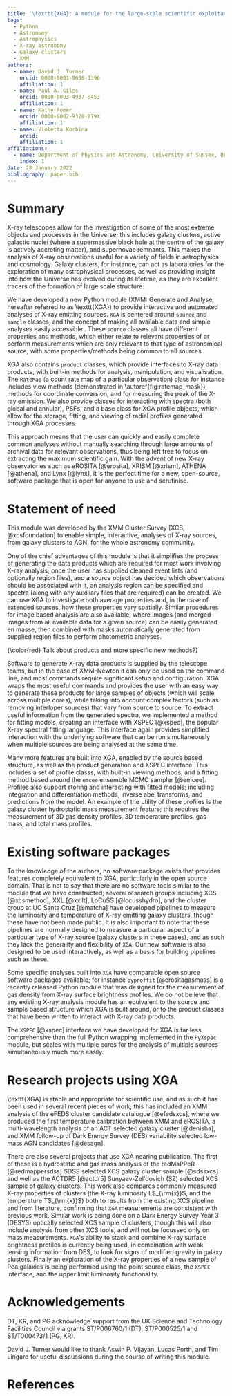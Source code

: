 ```yaml
---
title: '\texttt{XGA}: A module for the large-scale scientific exploitation of X-ray data'
tags:
  - Python
  - Astronomy
  - Astrophysics
  - X-ray astronomy
  - Galaxy clusters
  - XMM
authors:
  - name: David J. Turner
    orcid: 0000-0001-9658-1396
    affiliation: 1
  - name: Paul A. Giles
    orcid: 0000-0003-4937-8453
    affiliation: 1
  - name: Kathy Romer
    orcid: 0000-0002-9328-879X
    affiliation: 1
  - name: Violetta Korbina
    orcid: 
    affiliation: 1
affiliations:
  - name: Department of Physics and Astronomy, University of Sussex, Brighton, BN1 9QH, UK
    index: 1
date: 28 January 2022
bibliography: paper.bib
---
```

# Summary
X-ray telescopes allow for the investigation of some of the most extreme objects and processes in the 
Universe; this includes galaxy clusters, active galactic nuclei (where a supermassive black hole at the centre of the 
galaxy is actively accreting matter), and supernovae remnants. This makes the analysis of X-ray observations 
useful for a variety of fields in astrophysics and cosmology. Galaxy clusters, for instance, can act as 
laboratories for the exploration of many astrophysical processes, as well as providing insight into how the Universe 
has evolved during its lifetime, as they are excellent tracers of the formation of large scale structure.


We have developed a new Python module (XMM: Generate and Analyse, hereafter referred to as \texttt{XGA}) to provide
interactive and automated analyses of X-ray emitting sources. `XGA` is centered around `source` and `sample` classes, 
and the concept of making all available data and simple analyses easily accessible . These `source` classes all have 
different properties and methods, which either relate to relevant properties of or perform measurements which are only 
relevant to that type of astronomical source, with some properties/methods being common to all sources.

XGA also contains `product` classes, which provide interfaces to X-ray data products, with built-in methods for 
analysis, manipulation, and visualisation. The `RateMap` (a count rate map of a particular observation) class for 
instance includes view methods (demonstrated in \autoref{fig:ratemap_mask}), 
methods for coordinate conversion, and for measuring the peak of the X-ray emission. 
We also provide classes for interacting with spectra (both global and annular), PSFs, and a base class for XGA profile
objects, which allow for the storage, fitting, and viewing of radial profiles generated through XGA processes.


This approach means that the user can quickly and easily complete common analyses without manually searching through 
large amounts of archival data for relevant observations, thus being left free to focus on extracting the maximum 
scientific gain. With the advent of new X-ray observatories such as eROSITA [@erosita], XRISM [@xrism], ATHENA [@athena], and 
Lynx [@lynx], it is the perfect time for a new, open-source, software package that is open for anyone to 
use and scrutinise.

# Statement of need
This module was developed by the XMM Cluster Survey [XCS, @xcsfoundation] to enable simple, interactive, analyses of 
X-ray sources, from galaxy clusters to AGN, for the whole astronomy community.

One of the chief advantages of this module is that 
it simplifies the process of generating the data products which are required for most work involving X-ray 
analysis; once the user has supplied cleaned event lists (and optionally region files), and a source object has decided 
which observations should be associated with it, an analysis region can be specified and spectra (along with any 
auxiliary files that are required) can be created. We can use XGA to investigate both average properties and, in the 
case of extended sources, how these properties vary spatially. Similar procedures for image based analysis are also 
available, where images (and merged images from all available data for a given source) can be easily generated en 
masse, then combined with masks automatically generated from supplied region files to perform photometric analyses.

{\color{red} Talk about products and more specific new methods?}

Software to generate X-ray data products is supplied by the telescope teams, but in the case of XMM-Newton it can 
only be used on the command line, and most commands require significant setup and configuration. XGA wraps the most 
useful commands and provides the user with an easy way to generate these products for large samples of 
objects (which will scale across multiple cores), while taking into account complex factors (such as removing interloper sources) 
that vary from source to source. To extract useful information from the generated spectra, we implemented a method 
for fitting models, creating an interface with XSPEC [@xspec], the popular X-ray spectral fitting language. This interface again
provides simplified interaction with the underlying software that can be run simultaneously when multiple sources are
being analysed at the same time.

Many more features are built into XGA, enabled by the source based structure, as well as the product generation 
and XSPEC interface. This includes a set of profile classs, with built-in viewing methods, and a fitting method based 
around the `emcee` ensemble MCMC sampler [@emcee]. Profiles also support storing and interacting with fitted 
models; including integration and differentiation methods, inverse abel transforms, and predictions from the model. 
An example of the utility of these profiles is the galaxy cluster hydrostatic mass measurement feature; this 
requires the measurement of 3D gas density profiles, 3D temperature profiles, gas mass, and total mass profiles. 



# Existing software packages
To the knowledge of the authors, no software package exists that provides features completely equivalent to 
XGA, particularly in the open source domain. That is not to say that there are no software tools similar to 
the module that we have constructed; several research groups including XCS [@xcsmethod], XXL [@xxllt], 
LoCuSS [@locusshydro], and the cluster group at UC Santa Cruz [@matcha] have developed pipelines to measure 
the luminosity and temperature of X-ray emitting galaxy clusters, though these have not been made public. It is 
also important to note that these pipelines are normally designed to measure a particular aspect of a 
particular type of X-ray source (galaxy clusters in these cases), and as such they lack the generality and flexibility 
of `XGA`. Our new software is also designed to be used interactively, as well as a basis for building pipelines such
as these.

Some specific analyses built into `XGA` have comparable open source software packages available; for instance 
`pyproffit` [@erositagasmass] is a recently released Python module that was designed 
for the measurement of gas density from X-ray surface brightness profiles. We do not believe that any existing X-ray 
analysis module has an equivalent to the source and sample based structure which XGA is built around, or to the 
product classes that have been written to interact with X-ray data products.

The `XSPEC` [@xspec] interface we have developed for XGA is far less comprehensive than the full Python wrapping 
implemented in the `PyXspec` module, but scales with multiple cores for the analysis of multiple sources 
simultaneously much more easily. 

# Research projects using XGA
\texttt{XGA} is stable and appropriate for scientific use, and as such it has been used in several recent pieces of 
work; this has included an XMM analysis of the eFEDS cluster 
candidate catalogue [@efedsxcs], where we produced the first temperature calibration between XMM and 
eROSITA, a multi-wavelength analysis of an ACT selected galaxy cluster [@denisha], and XMM
follow-up of Dark Energy Survey (DES) variability selected low-mass AGN candidates [@desagn].

There are also several projects that use XGA nearing publication. The first of these is a hydrostatic 
and gas mass analysis of the redMaPPeR [@redmappersdss] SDSS selected XCS galaxy cluster sample [@sdssxcs] and 
well as the ACTDR5 [@actdr5] Sunyaev-Zel'dovich (SZ)  selected XCS sample of galaxy clusters. This work also compares commonly measured X-ray properties of clusters 
(the X-ray luminosity L$_{\rm{x}}$, and the temperature T$_{\rm{x}}$) both to results from the existing XCS pipeline and from literature, confirming 
that `XGA` measurements are consistent with previous work. Similar work is being done on a Dark Energy Survey Year 3 (DESY3) optically 
selected XCS sample of clusters, though this will also include analysis from other XCS tools, and will not be focussed only
on mass measurements. `XGA`'s ability to stack and combine X-ray surface brightness profiles is currently being 
used, in combination with weak lensing information from DES, to look for signs of modified gravity in galaxy 
clusters. Finally an exploration of the X-ray properties of a new sample of Pea galaxies is being performed using
the point source class, the `XSPEC` interface, and the upper limit luminosity functionality.

# Acknowledgements
DT, KR, and PG acknowledge support from the UK Science and Technology Facilities Council via grants ST/P006760/1 (DT), 
ST/P000525/1 and ST/T000473/1 (PG, KR).

David J. Turner would like to thank Aswin P. Vijayan, Lucas Porth, and Tim Lingard for useful 
discussions during the course of writing this module.

# References
